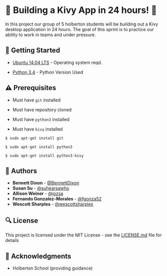 # :shell: Building a Kivy App in 24 hours! :shell:

In this project our group of 5 holberton students will be building out a Kivy desktop application in 24 hours. The goal of this sprint is to practice our ability to work in teams and under pressure.

## :running: Getting Started

* [Ubuntu 14.04 LTS](http://releases.ubuntu.com/14.04/) - Operating system reqd.

* [Python 3.4](https://www.python.org/download/releases/3.4.0/) - Python Version Used

## :warning: Prerequisites

* Must have `git` installed

* Must have repository cloned

* Must have `python3` installed

* Must have `kivy` installed

```
$ sudo apt-get install git
```

```
$ sudo apt-get install python3
```

```
$ sudo apt-get install python3-kivy
```

## :blue_book: Authors
* **Bennett Dixon** - [@BennettDixon](https://github.com/BennettDixon)
* **Susan Su** - [@suhearsawho](https://github.com/suhearsawho)
* **Allison Weiner** - [@jozsa](https://github.com/jozsa)
* **Fernando Gonzalez-Morales** - [@fgonza52](https://github.com/fgonza52)
* **Wescott Sharples** - [@wescottsharples](https://github.com/wescottsharples)

## :mag: License

This project is licensed under the MIT License - see the [LICENSE.md](TODO) file for details



## :mega: Acknowledgments

* Holberton School (providing guidance)
